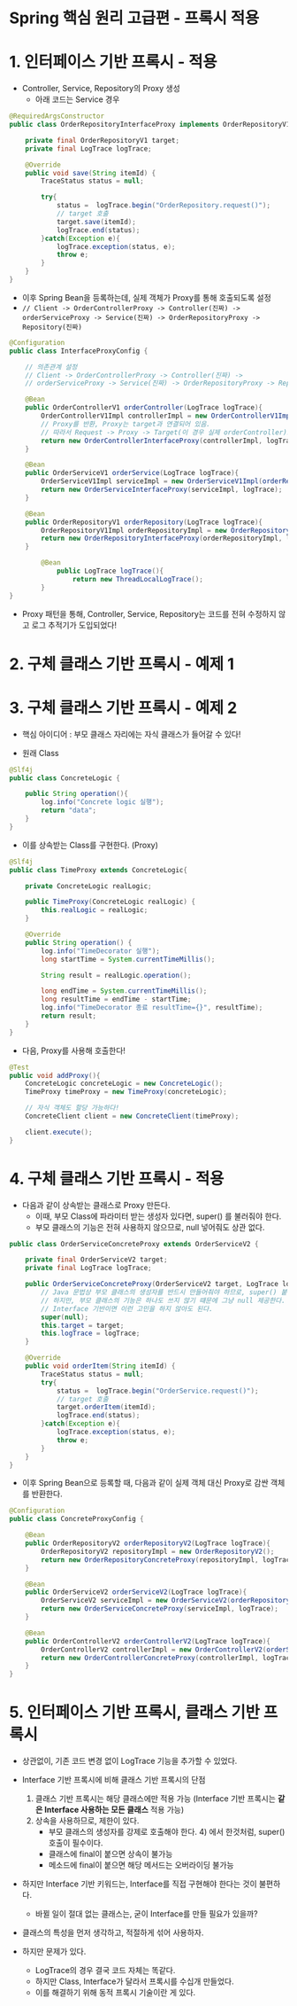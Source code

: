 # Spring 핵심 원리 고급편 - 프록시 적용

# 1. 인터페이스 기반 프록시 - 적용

- Controller, Service, Repository의 Proxy 생성
    - 아래 코드는 Service 경우

```java
@RequiredArgsConstructor
public class OrderRepositoryInterfaceProxy implements OrderRepositoryV1 {

    private final OrderRepositoryV1 target;
    private final LogTrace logTrace;

    @Override
    public void save(String itemId) {
        TraceStatus status = null;

        try{
            status =  logTrace.begin("OrderRepository.request()");
            // target 호출
            target.save(itemId);
            logTrace.end(status);
        }catch(Exception e){
            logTrace.exception(status, e);
            throw e;
        }
    }
}
```

- 이후 Spring Bean을 등록하는데, 실제 객체가 Proxy를 통해 호출되도록 설정
- `// Client -> OrderControllerProxy -> Controller(진짜) -> orderServiceProxy -> Service(진짜) -> OrderRepositoryProxy -> Repository(진짜)`

```java
@Configuration
public class InterfaceProxyConfig {

    // 의존관계 설정
    // Client -> OrderControllerProxy -> Controller(진짜) ->
    // orderServiceProxy -> Service(진짜) -> OrderRepositoryProxy -> Repository(진짜)

    @Bean
    public OrderControllerV1 orderController(LogTrace logTrace){
        OrderControllerV1Impl controllerImpl = new OrderControllerV1Impl(orderService(logTrace));
        // Proxy를 반환, Proxy는 target과 연결되어 있음.
        // 따라서 Request -> Proxy -> Target(이 경우 실제 orderController)로 간다.
        return new OrderControllerInterfaceProxy(controllerImpl, logTrace);
    }

    @Bean
    public OrderServiceV1 orderService(LogTrace logTrace){
        OrderServiceV1Impl serviceImpl = new OrderServiceV1Impl(orderRepository(logTrace));
        return new OrderServiceInterfaceProxy(serviceImpl, logTrace);
    }

    @Bean
    public OrderRepositoryV1 orderRepository(LogTrace logTrace){
        OrderRepositoryV1Impl orderRepositoryImpl = new OrderRepositoryV1Impl();
        return new OrderRepositoryInterfaceProxy(orderRepositoryImpl, logTrace);
    }

		@Bean
			public LogTrace logTrace(){
				return new ThreadLocalLogTrace();
		}
}
```

- Proxy 패턴을 통해, Controller, Service, Repository는 코드를 전혀 수정하지 않고 로그 추적기가 도입되었다!

# 2. 구체 클래스 기반 프록시 - 예제 1

# 3. 구체 클래스 기반 프록시 - 예제 2

- 핵심 아이디어 : 부모 클래스 자리에는 자식 클래스가 들어갈 수 있다!

- 원래 Class

```java
@Slf4j
public class ConcreteLogic {

    public String operation(){
        log.info("Concrete logic 실행");
        return "data";
    }
}
```

- 이를 상속받는 Class를 구현한다. (Proxy)

```java
@Slf4j
public class TimeProxy extends ConcreteLogic{

    private ConcreteLogic realLogic;

    public TimeProxy(ConcreteLogic realLogic) {
        this.realLogic = realLogic;
    }

    @Override
    public String operation() {
        log.info("TimeDecorator 실행");
        long startTime = System.currentTimeMillis();

        String result = realLogic.operation();

        long endTime = System.currentTimeMillis();
        long resultTime = endTime - startTime;
        log.info("TimeDecorator 종료 resultTime={}", resultTime);
        return result;
    }
}
```

- 다음, Proxy를 사용해 호출한다!

```java
@Test
public void addProxy(){
    ConcreteLogic concreteLogic = new ConcreteLogic();
    TimeProxy timeProxy = new TimeProxy(concreteLogic);

    // 자식 객체도 할당 가능하다!
    ConcreteClient client = new ConcreteClient(timeProxy);

    client.execute();
}
```

# 4. 구체 클래스 기반 프록시 - 적용

- 다음과 같이 상속받는 클래스로 Proxy 만든다.
    - 이때, 부모 Class에 파라미터 받는 생성자 있다면, super() 를 불러줘야 한다.
    - 부모 클래스의 기능은 전혀 사용하지 않으므로, null 넣어줘도 상관 없다.

```java
public class OrderServiceConcreteProxy extends OrderServiceV2 {

    private final OrderServiceV2 target;
    private final LogTrace logTrace;

    public OrderServiceConcreteProxy(OrderServiceV2 target, LogTrace logTrace) {
        // Java 문법상 부모 클래스의 생성자를 반드시 만들어줘야 하므로, super() 붙는다.
        // 하지만, 부모 클래스의 기능은 하나도 쓰지 않기 떄문에 그냥 null 제공한다.
        // Interface 기반이면 이런 고민을 하지 않아도 된다.
        super(null);
        this.target = target;
        this.logTrace = logTrace;
    }

    @Override
    public void orderItem(String itemId) {
        TraceStatus status = null;
        try{
            status =  logTrace.begin("OrderService.request()");
            // target 호출
            target.orderItem(itemId);
            logTrace.end(status);
        }catch(Exception e){
            logTrace.exception(status, e);
            throw e;
        }
    }
}
```

- 이후 Spring Bean으로 등록할 때, 다음과 같이 실제 객체 대신 Proxy로 감싼 객체를 반환한다.

```java
@Configuration
public class ConcreteProxyConfig {

    @Bean
    public OrderRepositoryV2 orderRepositoryV2(LogTrace logTrace){
        OrderRepositoryV2 repositoryImpl = new OrderRepositoryV2();
        return new OrderRepositoryConcreteProxy(repositoryImpl, logTrace);
    }

    @Bean
    public OrderServiceV2 orderServiceV2(LogTrace logTrace){
        OrderServiceV2 serviceImpl = new OrderServiceV2(orderRepositoryV2(logTrace));
        return new OrderServiceConcreteProxy(serviceImpl, logTrace);
    }

    @Bean
    public OrderControllerV2 orderControllerV2(LogTrace logTrace){
        OrderControllerV2 controllerImpl = new OrderControllerV2(orderServiceV2(logTrace));
        return new OrderControllerConcreteProxy(controllerImpl, logTrace);
    }
}
```

# 5. 인터페이스 기반 프록시, 클래스 기반 프록시

- 상관없이, 기존 코드 변경 없이 LogTrace 기능을 추가할 수 있었다.

- Interface 기반 프록시에 비해 클래스 기반 프록시의 단점
    1. 클래스 기반 프록시는 해당 클래스에만 적용 가능 (Interface 기반 프록시는 **같은 Interface 사용하는 모든 클래스** 적용 가능)
    2. 상속을 사용하므로, 제한이 있다.
        - 부모 클래스의 생성자를 강제로 호출해야 한다. 4) 에서 한것처럼, super() 호출이 필수이다.
        - 클래스에 final이 붙으면 상속이 불가능
        - 메소드에 final이 붙으면 해당 메서드는 오버라이딩 불가능

- 하지만 Interface 기반 키워드는, Interface를 직접 구현해야 한다는 것이 불편하다.
    - 바뀔 일이 절대 없는 클래스는, 굳이 Interface를 만들 필요가 있을까?

- 클래스의 특성을 먼저 생각하고, 적절하게 섞어 사용하자.

- 하지만 문제가 있다.
    - LogTrace의 경우 결국 코드 자체는 똑같다.
    - 하지만 Class, Interface가 달라서 프록시를 수십개 만들었다.
    - 이를 해결하기 위해 동적 프록시 기술이란 게 있다.
